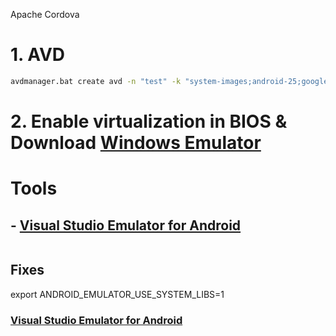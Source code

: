 Apache Cordova

# 1. AVD
```sh
avdmanager.bat create avd -n "test" -k "system-images;android-25;google_apis;x86"
```

# 2. Enable virtualization in BIOS & Download <a href="https://www.visualstudio.com/vs/msft-android-emulator/" target="_blank">Windows Emulator</a> 

# Tools
## - <a href="https://www.visualstudio.com/vs/msft-android-emulator/" target="_blank">Visual Studio Emulator for Android</a> 
```sh

```

## Fixes
export ANDROID_EMULATOR_USE_SYSTEM_LIBS=1
### <a href="https://stackoverflow.com/questions/35911302/cannot-launch-emulator-on-linux-ubuntu-15-10" target="_blank">Visual Studio Emulator for Android</a> 



